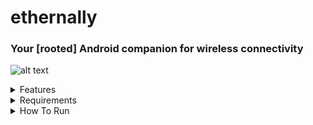 # ethernally

### Your [rooted] Android companion for wireless connectivity

![alt text](https://i.imgur.com/0DEj5A8.png)

<details>
  <summary>Features</summary>
  
* Automatically adds wifi adb connection capability at boot
* Connects through adb via wifi
* Mirrors your screen wirelessly with scrcpy
* Drops you to a wireless shell on the device
* Works in linux/cygwin
* Tackles all scenarios that could get you into issues. It even finds a way when wifi is turned off
</details>


<details>
<summary>Requirements</summary> 

* scrpy installed or set to system PATH (clone from: https://github.com/Genymobile/scrcpy)
* requires the android to be rooted (you can use magisk). This is required to permanently set Android props to allow WiFi adb connections at all times
* It might ask to plug USB cable (device-PC) for resolving potential connectivity issues in USB debugging mode
</details>

<details>
  <summary>How To Run</summary> 
  
```
dos2unix ethernally.sh #might be needed to convert line endings to unix format
chmod +x ethernally.sh #make the script executable
```
>simply run the script from its folder and follow the wizzard guide
```
./ethernally.sh
```
  </details>
